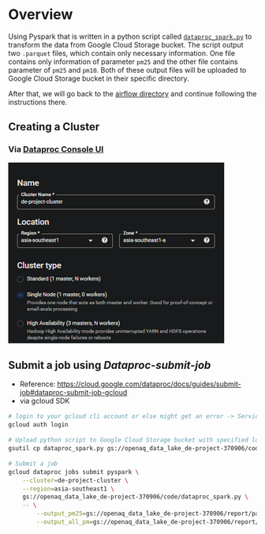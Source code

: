 # Overview

Using Pyspark that is written in a python script called [`dataproc_spark.py`](code/dataproc_spark.py) to transform the data from Google Cloud Storage bucket. The script output two `.parquet` files, which contain only necessary information. One file contains only information of parameter `pm25` and the other file contains parameter of `pm25` and `pm10`. Both of these output files will be uploaded to Google Cloud Storage bucket in their specific directory.

After that, we will go back to the [airflow directory](../airflow/) and continue following the instructions there.

## Creating a Cluster

### Via [Dataproc Console UI](https://console.cloud.google.com/dataproc/clusters?authuser=2&project=de-project-370906)

![dataproc_cluster_setup_UI](../images/dataproc/dataproc_cluster_setup_UI.png)

## Submit a job using _Dataproc-submit-job_

- Reference: https://cloud.google.com/dataproc/docs/guides/submit-job#dataproc-submit-job-gcloud
- via gcloud SDK

```bash
# login to your gcloud cli account or else might get an error -> ServiceException: 401 Anonymous caller does not have storage.objects.list access to the Google Cloud Storage bucket. Permission 'storage.objects.list' denied on resource (or it may not exist).
gcloud auth login
```

```bash
# Upload python script to Google Cloud Storage bucket with specified location
gsutil cp dataproc_spark.py gs://openaq_data_lake_de-project-370906/code/dataproc_spark.py
```

```bash
# Submit a job
gcloud dataproc jobs submit pyspark \
    --cluster=de-project-cluster \
    --region=asia-southeast1 \
    gs://openaq_data_lake_de-project-370906/code/dataproc_spark.py \
    -- \
        --output_pm25=gs://openaq_data_lake_de-project-370906/report/parquet/pm25 \
        --output_all_pm=gs://openaq_data_lake_de-project-370906/report/parquet/all_pm
```
